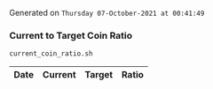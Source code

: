 Generated on `Thursday 07-October-2021 at 00:41:49`

### Current to Target Coin Ratio
`current_coin_ratio.sh`

Date|Current|Target|Ratio
---|---|---|---
